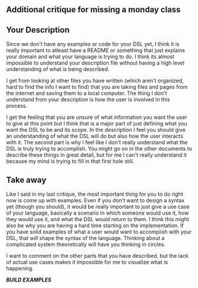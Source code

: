 ## Additional critique for missing a monday class

## Your Description

Since we don't have any examples or code for your DSL yet, I think it is really important to
atleast have a README or something that just explains your domain and what your language is 
trying to do. I think its almost impossible to understand your description file without having
a high level understanding of what is being described. 

I get from looking at other files you have written (which aren't organized, hard to find the 
info I want to find) that you are taking files and pages from the internet and saving them to
a local computer. The thing I don't understand from your description is how the user is involved
in this process. 

I get the feeling that you are unsure of what information you want the user to give at this point
but I think that is a major part of just defining what you want the DSL to be and its scope. 
In the description I feel you should give an understanding of what the DSL will do but also how
the user interacts with it. The second part is why I feel like I don't really understand what the
DSL is truly trying to accomplish. You might go on in the other documents to describe these things 
in great detail, but for me I can't really understand it because my mind is trying to fill in that 
first hole still.

## Take away

Like I said in my last critique, the most important thing for you to do right now is come up with examples.
Even if you don't want to design a syntax yet (though you should), it would be really important to just give a use case of 
your language, basically a scenario in which someone would use it, how they would use it, and what the 
DSL would return to them. I think this might also be why you are having a hard time starting on the
implementation. If you have solid examples of what a user would want to accomplish with your DSL, that 
will shape the syntax of the language. Thinking about a complicated system theoretically will have you
thinking in circles. 

I want to comment on the other parts that you have described, but the lack of actual use cases makes it impossible
for me to visualize what is happening. 

***BUILD EXAMPLES***
